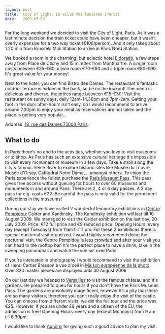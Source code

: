 ```yaml
---
layout: post
title:  City of Light, La ville des lumières (Paris)
date:   2009-07-20
---
```


For the long weekend we decided to visit the City of Light, Paris. As it was a last minute decision the train ticket could have been cheaper, but it wasn’t overly expensive for a two way ticket (€100/person). And it only takes about 1.20 min from Brussels Midi Station to arrive in Paris Nord Station.

We booked a room in the charming, but eclectic hotel [Eldorado](http://www.eldoradohotel.fr/ "Hotel Eldorado, Paris"), a few steps away from Place de Clichy and 15 minutes from Montmartre. A single room costs between €35-€60, a twin room €70-€80 and a triple room €80-€90. It's great value for your money!

Next to the hotel, you can find Bistro des Dames. The restaurant's fantastic outdoor terrace is hidden in the back, so be on the lookout! The menu is delicious and diverse, the prices range between €15-€30! Visit the restaurant on sunny days, daily 12am-14.30pm and 7pm-2am. Getting your foot in the door after-hours isn’t easy, so I would recommend to arrive around 7.30pm to enjoy your meal as reservations are not taken and the place is getting very popular...

Address: [18, rue des Dames 75000 Paris](http://maps.google.fr/maps?f=q&source=s_q&hl=fr&geocode=&q=18,+rue+des+Dames+75000+Paris&sll=46.75984,1.738281&sspn=8.44504,19.753418&ie=UTF8&hq=&hnear=18+Rue+des+Dames,+75017+Paris,+Ile-de-France&ll=48.885164,2.325089&spn=0.007916,0.01929&z=16&iwloc=A "Hotel Eldorado on Google Maps").

## What to do

In Paris there's no end to the activities, whether you love to visit museums or to shop. As Paris has such an extensive cultural heritage it's impossible to visit every monument or museum in a few days. Take a stroll along the city's famous Seine River to explore historic sites like Musée du Louvre, Musée d'Orsay, Cathedral Notre Dame,... amongst others. To enjoy the Paris experience the fullest purchase the [Paris Museum Pass](http://www.parismuseumpass.com/en/ "Paris Museum Pass official website"). This pass gives free access without queuing for hours to over 60 museums and monuments in and around Paris. There are 2, 4 or 6 day passes. A 2 day pass for e.g. costs €32. Be careful the pass is only valid for the permanent collections in the museums!

During our stay we have visited 2 wonderful temporary exhibitions in [Centre Pompidou](http://www.centrepompidou.fr/ "Centre Pompidou official website"): Calder and Kandinsky. The Kandinsky exhibition will last till 10 August 2009. We managed to visit the Calder exhibition on the last day, 20 July 2009. Price: €12 full price and €9 reduced price. Opening Hours: every day (except Tuesdays) from 11am till 11 pm. For these 2 exhibitions there is special nocturnal visit organized. I would highly recommend doing the nocturnal visit, the Centre Pompidou is less crowded and after your visit you can head to the rooftop bar. It's the perfect place to have a drink, take in the sweeping panoramas and watch the sun set over Paris.

If you're interested in photography I would recommend to visit the exhibition of Henri Cartier Bresson à vue d'oeil in [Maison européenne de la photo](http://www.mep-fr.org/ "Maison européenne de la photo official website"). Over 320 master pieces are displayed until 30 August 2009.

On our last day we headed to [Versailles](http://www.chateauversailles.fr/ "Chateau Versailles official website") to visit the famous château and it's gardens. Be prepared to queu for hours if you don't have the Paris Museum Pass. The gardens are absolutely magnificent, however it’s a pity that there are so many visitors, therefore you can’t really enjoy the visit of the castle. You can choose from different visits, we did the full tour and the price was €25. However, if you are under 26 years and a citizen of the EU, the admission is free! Opening Hours: every day (except Mondays) from 9 am till 6.30pm.

I would like to thank [Aunomi](http://aunomi.canalblog.com/ "Aunomi's travel blog (in French)") for giving such a good advice to plan my visit.
